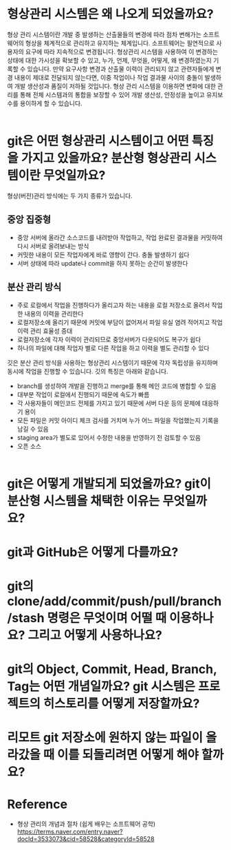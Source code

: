 # 형상관리 시스템은 왜 나오게 되었을까요?

형상 관리 시스템이란 개발 중 발생하는 산출물들의 변경에 따라 점차 변해가는 소프트웨어의 형상을 체계적으로 관리하고 유지하는 체계입니다. 소프트웨어는 필연적으로 사용자의 요구에 따라 지속적으로 변경됩니다. 형상관리 시스템을 사용하여 이 변경하는 상태에 대한 가시성을 확보할 수 있고, 누가, 언제, 무엇을, 어떻게, 왜 변경하였는지 기록할 수 있습니다. 만약 요구사항 변경과 산출물 이력이 관리되지 않고 관련자들에게 변경 내용이 제대로 전달되지 않는다면, 이중 작업이나 작업 결과물 사이의 충돌이 발생하여 개발 생산성과 품질이 저하될 것입니다. 형상 관리 시스템을 이용하면 변화에 대한 관리를 통해 전체 시스템과의 통합을 보장할 수 있어 개발 생산성, 안정성을 높이고 유지보수를 용이하게 할 수 있습니다.
<br>
<br>

# git은 어떤 형상관리 시스템이고 어떤 특징을 가지고 있을까요? 분산형 형상관리 시스템이란 무엇일까요?

형상(버전)관리 방식에는 두 가지 종류가 있습니다.

## 중앙 집중형

- 중앙 서버에 올라간 소스코드를 내려받아 작업하고, 작업 완료된 결과물을 커밋하여 다시 서버로 올려보내는 방식
- 커밋한 내용이 모든 작업자에게 바로 영향이 간다. 충돌 발생하기 쉽다
- 서버 상태에 따라 update나 commit을 하지 못하는 순간이 발생한다

## 분산 관리 방식

- 주로 로컬에서 작업을 진행하다가 올리고자 하는 내용을 로컬 저장소로 올려서 작업한 내용의 이력을 관리한다
- 로컬저장소에 올리기 때문에 커밋에 부담이 없어져서 파일 유실 염려 적어지고 작업 이력 관리 효율성 증대
- 로컬저장소에 각자 이력이 관리되므로 중앙서버가 다운되어도 복구가 쉽다
- 하나의 파일에 대해 작업자 별로 다른 작업을 하고 이력을 별도 관리할 수 있다

깃은 분산 관리 방식을 사용하는 형상관리 시스템이기 때문에 각자 독립성을 유지하며 동시에 작업을 진행할 수 있습니다.
깃의 특징은 아래와 같습니다.

- branch를 생성하여 개발을 진행하고 merge를 통해 메인 코드에 병합할 수 있음
- 대부분 작업이 로컬에서 진행되기 때문에 속도가 빠름
- 각 사용자들이 메인코드 전체를 가지고 있기 때문에 서버 다운 등의 문제에 대응하기 용이
- 모든 파일은 커밋 아이디 체크 검사를 거치며 누가 어느 파일을 작업했는지 기록을 남길 수 있음
- staging area가 별도로 있어서 수정한 내용을 반영하기 전 검토할 수 있음
- 오픈 소스
  <br>
  <br>

# git은 어떻게 개발되게 되었을까요? git이 분산형 시스템을 채택한 이유는 무엇일까요?

# git과 GitHub은 어떻게 다를까요?

# git의 clone/add/commit/push/pull/branch/stash 명령은 무엇이며 어떨 때 이용하나요? 그리고 어떻게 사용하나요?

# git의 Object, Commit, Head, Branch, Tag는 어떤 개념일까요? git 시스템은 프로젝트의 히스토리를 어떻게 저장할까요?

# 리모트 git 저장소에 원하지 않는 파일이 올라갔을 때 이를 되돌리려면 어떻게 해야 할까요?

# Reference

- 형상 관리의 개념과 절차 (쉽게 배우는 소프트웨어 공학) https://terms.naver.com/entry.naver?docId=3533073&cid=58528&categoryId=58528
